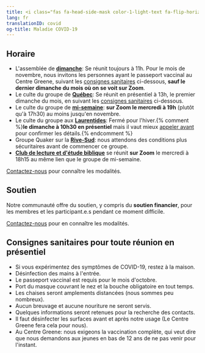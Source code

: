 ```yaml
---
title: <i class="fas fa-head-side-mask color-1-light-text fa-flip-horizontal"></i> Maladie COVID-19
lang: fr
translationID: covid
og-title: Maladie COVID-19
---
```

## Horaire
* L'assemblée de [**dimanche**](/coordonnées): Se réunit toujours à 11h. Pour le mois de novembre, nous invitons les personnes ayant le passeport vaccinal au Centre Greene, suivant les [consignes sanitaires](#consignes) ci-dessous, **sauf le dernier dimanche du mois où on se voit sur Zoom**.
* Le culte du groupe de [**Québec**](/québec): Se réunit en présentiel à 13h, le premier dimanche du mois, en suivant les [consignes sanitaires](#consignes) ci-dessous.
* Le culte du groupe de [**mi-semaine**](/mi-semaine): **sur Zoom le mercredi à 19h** (plutôt qu'à 17h30) au moins jusqu'en novembre.
* Le culte du groupe aux [**Laurentides**](/laurentides): Fermé pour l'hiver.{% comment %}**le dimanche à 10h30 en présentiel** mais il vaut mieux [appeler avant](/laurentides#contact) pour confirmer les détails.{% endcomment %}
* Groupe Quaker sur la [**Rive-Sud**](/rive-sud): nous attendons des conditions plus sécuritaires avant de commencer ce groupe.
* [**Club de lecture et d'étude biblique**](/nouveau/lecture_bible.html) se réunit **sur Zoom** le mercredi à 18h15 au même lien que le groupe de mi-semaine.

[Contactez-nous](/contact-fr.html) pour connaître les modalités.

## Soutien
Notre communauté offre du soutien, y compris du **soutien financier**, pour les membres et les participant.e.s pendant ce moment difficile.

[Contactez-nous](/contact-fr.html) pour en connaître les modalités.

## Consignes sanitaires pour toute réunion en présentiel <span class="stanchor"><a name="consignes"></a></span>
* Si vous expérimentez des symptômes de COVID-19, restez à la maison.
* Désinfection des mains à l'entrée.
* Le passeport vaccinal est requis pour le mois d'octobre.
* Port du masque couvrant le nez et la bouche obligatoire en tout temps.
* Les chaises seront amplements distancées (nous sommes peu nombreux).
* Aucun breuvage et aucune nouriture ne seront servis.
* Quelques informations seront retenues pour la recherche des contacts.
* Il faut désinfecter les surfaces avant et après notre usage (Le Centre Greene fera cela pour nous).
* Au Centre Greene: nous exigeons la vaccination complète, qui veut dire que nous demandons aux jeunes en bas de 12 ans de ne pas venir pour l'instant.
